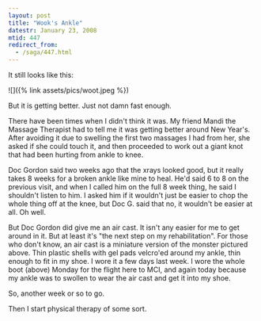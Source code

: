 ```yaml
---
layout: post
title: "Wook's Ankle"
datestr: January 23, 2008
mtid: 447
redirect_from:
  - /saga/447.html
---
```


It still looks like this:

![]({% link assets/pics/woot.jpeg %})

But it is getting better.  Just not damn fast enough.

There have been times when I didn't think it was.  My friend Mandi the Massage Therapist had to tell me it was getting better around New Year's.  After avoiding it due to swelling the first two massages I had from her, she asked if she could touch it, and then proceeded to work out a giant knot that had been hurting from ankle to knee.

Doc Gordon said two weeks ago that the xrays looked good, but it really takes 8 weeks for a broken ankle like mine to heal.  He'd said 6 to 8 on the previous visit, and when I called him on the full 8 week thing, he said I shouldn't listen to him.  I asked him if it wouldn't just be easier to chop the whole thing off at the knee, but Doc G. said that no, it wouldn't be easier at all.  Oh well.

But Doc Gordon did give me an air cast.  It isn't any easier for me to get around in it.  But at least it's "the next step on my rehabilitation".  For those who don't know, an air cast is a miniature version of the monster pictured above.  Thin plastic shells with gel pads velcro'ed around my ankle, thin enough to fit in my shoe.  I wore it a few days last week.  I wore the whole boot (above) Monday for the flight here to MCI, and again today because my ankle was to swollen to wear the air cast and get it into my shoe.

So, another week or so to go.

Then I start physical therapy of some sort.
